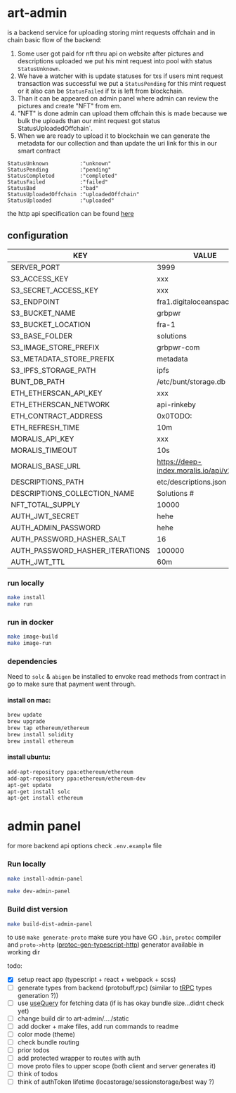# art-admin

is a backend service for uploading storing mint requests offchain and in chain 
basic flow of the backend:

1. Some user got paid for nft thru api on website after pictures and descriptions uploaded we put his mint request into pool with status `StatusUnknown`.
2. We have a watcher with is update statuses for txs if users mint request transaction was successful we put a `StatusPending` for this mint request or it also can be `StatusFailed` if tx is left from blockchain.
3. Than it can be appeared on admin panel where admin can review the pictures and create "NFT" from em.
4. "NFT" is done admin can upload them offchain this is made because we bulk the uploads than our mint request got status StatusUploadedOffchain`.
5. When we are ready to upload it to blockchain we can generate the metadata for our collection and than update the uri link for this in our smart contract



```
StatusUnknown          :"unknown"
StatusPending          :"pending"
StatusCompleted        :"completed"
StatusFailed           :"failed"
StatusBad              :"bad"
StatusUploadedOffchain :"uploadedOffchain"
StatusUploaded         :"uploaded"
```

the http api specification can be found [here](https://api.sys.solutions/nft/api)

## configuration 

| KEY                     | VALUE                                                               
|---------------------------------|--------------------------------------------------------------------|
| SERVER_PORT                     | 3999                                                               | 
| S3_ACCESS_KEY                   | xxx                                                                | 
| S3_SECRET_ACCESS_KEY            | xxx                                                                | 
| S3_ENDPOINT                     | fra1.digitaloceanspaces.com                                        | 
| S3_BUCKET_NAME                  | grbpwr                                                             | 
| S3_BUCKET_LOCATION              | fra-1                                                              | 
| S3_BASE_FOLDER                  | solutions                                                          | 
| S3_IMAGE_STORE_PREFIX           | grbpwr-com                                                         | 
| S3_METADATA_STORE_PREFIX        | metadata                                                           | 
| S3_IPFS_STORAGE_PATH            | ipfs                                                               | 
| BUNT_DB_PATH                    | /etc/bunt/storage.db                                               | 
| ETH_ETHERSCAN_API_KEY           | xxx                                                                | 
| ETH_ETHERSCAN_NETWORK           | api-rinkeby                                                        | 
| ETH_CONTRACT_ADDRESS            | 0x0TODO:                                                           | 
| ETH_REFRESH_TIME                | 10m                                                                | 
| MORALIS_API_KEY                 | xxx                                                                | 
| MORALIS_TIMEOUT                 | 10s                                                                | 
| MORALIS_BASE_URL                | https://deep-index.moralis.io/api/v2/                              | 
| DESCRIPTIONS_PATH               | etc/descriptions.json                                              | 
| DESCRIPTIONS_COLLECTION_NAME    | Solutions #                                                        | 
| NFT_TOTAL_SUPPLY                | 10000                                                              | 
| AUTH_JWT_SECRET                 | hehe                                                               | 
| AUTH_ADMIN_PASSWORD             | hehe                                                               | 
| AUTH_PASSWORD_HASHER_SALT       | 16                                                                 | 
| AUTH_PASSWORD_HASHER_ITERATIONS | 100000                                                             | 
| AUTH_JWT_TTL                    | 60m                                                                | 

### run locally 

```sh
make install
make run
```

### run in docker  

```sh
make image-build
make image-run
```

### dependencies 
Need to `solc` & `abigen` be installed to envoke read methods from contract in go to make sure that payment went through.

#### install on mac:

```sh 
brew update
brew upgrade
brew tap ethereum/ethereum
brew install solidity
brew install ethereum
```

#### install ubuntu:

```sh 
add-apt-repository ppa:ethereum/ethereum
add-apt-repository ppa:ethereum/ethereum-dev
apt-get update
apt-get install solc
apt-get install ethereum
```
# <minting-dapp> admin panel

for more backend api options check `.env.example` file

### Run locally
``` bash
make install-admin-panel

make dev-admin-panel
```

### Build dist version 
``` bash
make build-dist-admin-panel
```

to use `make generate-proto` make sure you have GO `.bin`, `protoc` compiler and `proto->http` ([protoc-gen-typescript-http](https://github.com/einride/protoc-gen-typescript-http)) generator  available in working dir 

todo:
- [x] setup react app (typescript + react + webpack + scss)
- [ ] generate types from backend (protobuff,rpc) (similar to [tRPC](https://trpc.io/docs/) types generation ?))
- [ ] use [useQuery](https://tanstack.com/query/v4/docs/reference/useQuery?from=reactQueryV3&original=https://react-query-v3.tanstack.com/reference/useQuery) for fetching data (if is has okay bundle size...didnt check yet)
- [ ] change build dir to art-admin/..../static
- [ ] add docker + make files, add run commands to readme
- [ ] color mode (theme)
- [ ] check bundle routing
- [ ] prior todos
- [ ] add protected wrapper to routes with auth
- [ ] move proto files to upper scope (both client and server generates it)
- [ ] think of todos
- [ ] think of authToken lifetime  (locastorage/sessionstorage/best way ?)